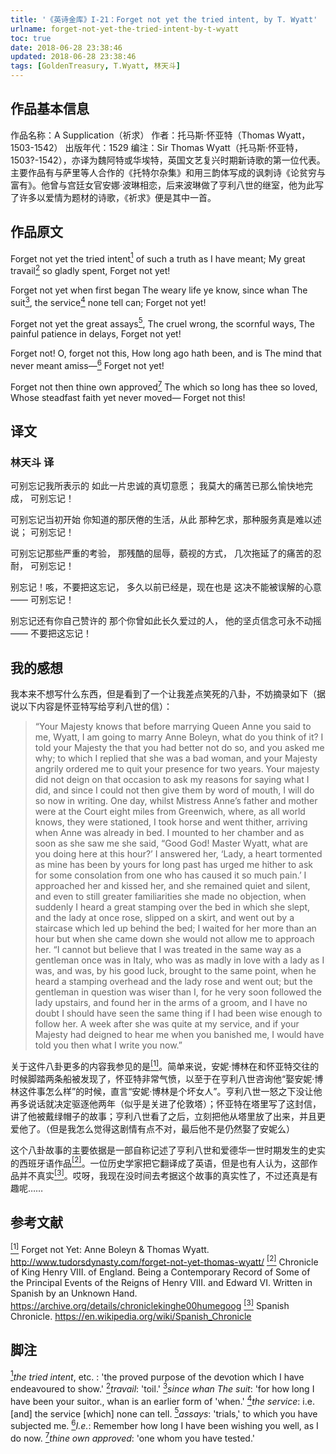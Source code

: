 ```yaml
---
title: '《英诗金库》I-21：Forget not yet the tried intent, by T. Wyatt'
urlname: forget-not-yet-the-tried-intent-by-t-wyatt
toc: true
date: 2018-06-28 23:38:46
updated: 2018-06-28 23:38:46
tags: [GoldenTreasury, T.Wyatt, 林天斗]
---
```


## 作品基本信息

作品名称：A Supplication（祈求）
作者：托马斯·怀亚特（Thomas Wyatt，1503-1542）
出版年代：1529
编注：Sir Thomas Wyatt（托马斯·怀亚特，1503?-1542），亦译为魏阿特或华埃特，英国文艺复兴时期新诗歌的第一位代表。主要作品有与萨里等人合作的《托特尔杂集》和用三韵体写成的讽刺诗《论贫穷与富有》。他曾与宫廷女官安娜·波琳相恋，后来波琳做了亨利八世的继室，他为此写了许多以爱情为题材的诗歌，《祈求》便是其中一首。

## 作品原文

Forget not yet the tried intent<a href="#note1" id="note1ref"><sup>1</sup></a>
of such a truth as I have meant;
My great travail<a href="#note2" id="note2ref"><sup>2</sup></a> so gladly spent,
Forget not yet!

Forget not yet when first began
The weary life ye know, since whan
The suit<a href="#note3" id="note3ref"><sup>3</sup></a>, the service<a href="#note4" id="note4ref"><sup>4</sup></a> none tell can;
Forget not yet!

Forget not yet the great assays<a href="#note5" id="note5ref"><sup>5</sup></a>,
The cruel wrong, the scornful ways,
The painful patience in delays,
Forget not yet!

Forget not! O, forget not this,
How long ago hath been, and is
The mind that never meant amiss—<a href="#note6" id="note6ref"><sup>6</sup></a>
Forget not yet!

Forget not then thine own approved<a href="#note7" id="note7ref"><sup>7</sup></a>
The which so long has thee so loved,
Whose steadfast faith yet never moved—
Forget not this!


## 译文
### 林天斗 译
可别忘记我所表示的
如此一片忠诚的真切意愿；
我莫大的痛苦已那么愉快地完成，
可别忘记！

可别忘记当初开始
你知道的那厌倦的生活，从此
那种乞求，那种服务真是难以述说；
可别忘记！

可别忘记那些严重的考验，
那残酷的屈辱，藐视的方式，
几次拖延了的痛苦的忍耐，
可别忘记！

别忘记！咳，不要把这忘记，
多久以前已经是，现在也是
这决不能被误解的心意——
可别忘记！

别忘记还有你自己赞许的
那个你曾如此长久爱过的人，
他的坚贞信念可永不动摇——
不要把这忘记！

## 我的感想

我本来不想写什么东西，但是看到了一个让我差点笑死的八卦，不妨摘录如下（据说以下内容是怀亚特写给亨利八世的信）：
>“Your Majesty knows that before marrying Queen Anne you said to me, Wyatt, I am going to marry Anne Boleyn, what do you think of it? I told your Majesty the that you had better not do so, and you asked me why; to which I replied that she was a bad woman, and your Majesty angrily ordered me to quit your presence for two years. Your majesty did not deign on that occasion to ask my reasons for saying what I did, and since I could not then give them by word of mouth, I will do so now in writing. One day, whilst Mistress Anne’s father and mother were at the Court eight miles from Greenwich, where, as all world knows, they were stationed, I took horse and went thither, arriving when Anne was already in bed. I mounted to her chamber and as soon as she saw me she said, “Good God! Master Wyatt, what are you doing here at this hour?’ I answered her, ‘Lady, a heart tormented as mine has been by yours for long past has urged me hither to ask for some consolation from one who has caused it so much pain.’ I approached her and kissed her, and she remained quiet and silent, and even to still greater familiarities she made no objection, when suddenly I heard a great stamping over the bed in which she slept, and the lady at once rose, slipped on a skirt, and went out by a staircase which led up behind the bed; I waited for her more than an hour but when she came down she would not allow me to approach her.
“I cannot but believe that I was treated in the same way as a gentleman once was in Italy, who was as madly in love with a lady as I was, and was, by his good luck, brought to the same point, when he heard a stamping overhead and the lady rose and went out; but the gentleman in question was wiser than I, for he very soon followed the lady upstairs, and found her in the arms of a groom, and I have no doubt I should have seen the same thing if I had been wise enough to follow her. A week after she was quite at my service, and if your Majesty had deigned to hear me when you banished me, I would have told you then what I write you now.”

关于这件八卦更多的内容我参见的是<a href="#bib1" id="bib1ref"><sup>[1]</sup></a>。简单来说，安妮·博林在和怀亚特交往的时候脚踏两条船被发现了，怀亚特非常气愤，以至于在亨利八世咨询他“娶安妮·博林这件事怎么样”的时候，直言“安妮·博林是个坏女人”。亨利八世一怒之下没让他再多说话就决定驱逐他两年（似乎是关进了伦敦塔）；怀亚特在塔里写了这封信，讲了他被戴绿帽子的故事；亨利八世看了之后，立刻把他从塔里放了出来，并且更爱他了。（但是我怎么觉得这剧情有点不对，最后他不是仍然娶了安妮么）

这个八卦故事的主要依据是一部自称记述了亨利八世和爱德华一世时期发生的史实的西班牙语作品<a href="#bib2" id="bib2ref"><sup>[2]</sup></a>。一位历史学家把它翻译成了英语，但是也有人认为，这部作品并不真实<a href="#bib3" id="bib3ref"><sup>[3]</sup></a>。哎呀，我现在没时间去考据这个故事的真实性了，不过还真是有趣呢……

## 参考文献
<a id="bib1" href="#bib1ref"><sup>[1]</sup></a> Forget not Yet: Anne Boleyn & Thomas Wyatt. <http://www.tudorsdynasty.com/forget-not-yet-thomas-wyatt/>
<a id="bib2" href="#bib2ref"><sup>[2]</sup></a> Chronicle of King Henry VIII. of England. Being a Contemporary Record of Some of the Principal Events of the Reigns of Henry VIII. and Edward VI. Written in Spanish by an Unknown Hand. <https://archive.org/details/chroniclekinghe00humegoog>
<a id="bib3" href="#bib3ref"><sup>[3]</sup></a> Spanish Chronicle. <https://en.wikipedia.org/wiki/Spanish_Chronicle>

## 脚注
<a id="note1" href="#note1ref"><sup>1</sup></a>*the tried intent*, etc. : 'the proved purpose of the devotion which I have endeavoured to show.'
<a id="note2" href="#note2ref"><sup>2</sup></a>*travail*: 'toil.'
<a id="note3" href="#note3ref"><sup>3</sup></a>*since whan The suit*: 'for how long I have been your suitor., whan is an earlier form of 'when.'
<a id="note4" href="#note4ref"><sup>4</sup></a>*the service*: i.e. [and] the service [which] none can tell.
<a id="note5" href="#note5ref"><sup>5</sup></a>*assays*: 'trials,' to which you have subjected me.
<a id="note6" href="#note6ref"><sup>6</sup></a>*I.e.*: Remember how long I have been wishing you well, as I do now.
<a id="note7" href="#note7ref"><sup>7</sup></a>*thine own approved*: 'one whom you have tested.'

